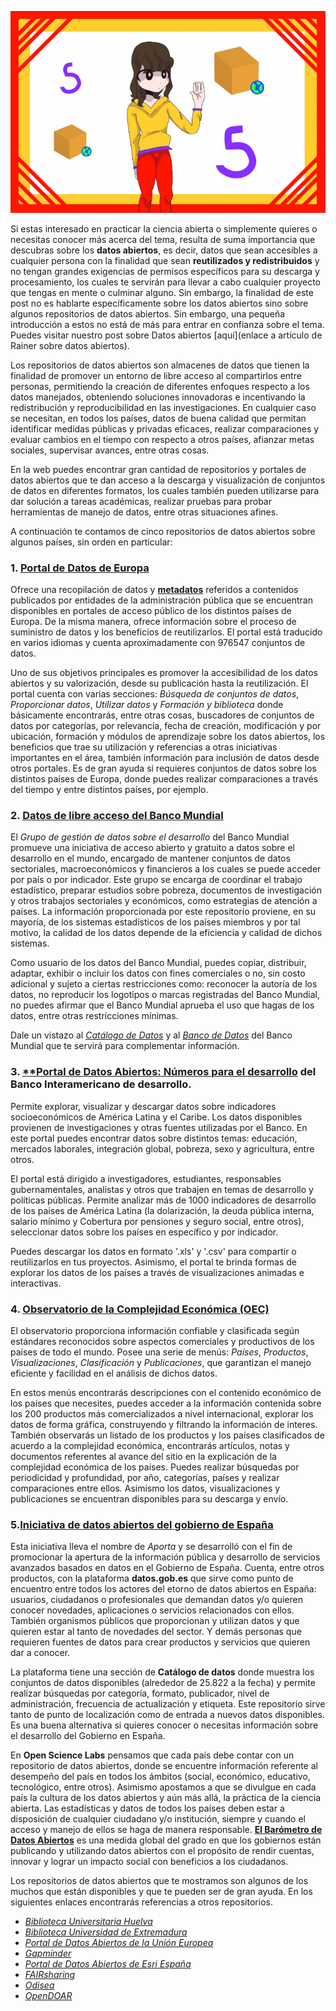 <!--
.. title: Te hablamos de cinco repositorios con datos abiertos sobre países
.. slug: ciencia-abierta
.. date: 2019-04-08
.. author: Yurely Camacho
.. tags: open science
.. category: open data
.. link: 
.. description: 
.. type: text
-->

<!-- # Te hablamos de cinco repositorios con datos abiertos sobre  países -->
<!-- **Por Yurely Camacho** -->

![header](header.png)

Si estas interesado en practicar la ciencia abierta o simplemente
quieres o necesitas conocer más acerca del tema, resulta de suma
importancia que descubras sobre los **datos abiertos**, es decir, datos
que sean accesibles a cualquier persona con la finalidad que sean
**reutilizados y redistribuidos** y no tengan grandes exigencias de
permisos específicos para su descarga y procesamiento, los cuales te
servirán para llevar a cabo cualquier proyecto que tengas en mente o
culminar alguno. Sin embargo, la finalidad de este post no es hablarte
específicamente sobre los datos abiertos sino sobre algunos repositorios
de datos abiertos. Sin embargo, una pequeña introducción a estos no está
de más para entrar en confianza sobre el tema. Puedes visitar nuestro
post sobre Datos abiertos \[aquí\](enlace a artículo de Rainer sobre datos
abiertos).

<!-- TEASER_END -->

Los repositorios de datos abiertos son almacenes de datos que tienen la
finalidad de promover un entorno de libre acceso al compartirlos entre
personas, permitiendo la creación de diferentes enfoques respecto a los
datos manejados, obteniendo soluciones innovadoras e incentivando la
redistribución y reproducibilidad en las investigaciones. En cualquier
caso se necesitan, en todos los países, datos de buena calidad que
permitan identificar medidas públicas y privadas eficaces, realizar
comparaciones y evaluar cambios en el tiempo con respecto a otros
países, afianzar metas sociales, supervisar avances, entre otras cosas.

En la web puedes encontrar gran cantidad de repositorios y portales de
datos abiertos que te dan acceso a la descarga y visualización de
conjuntos de datos en diferentes formatos, los cuales también pueden
utilizarse para dar solución a tareas académicas, realizar pruebas para
probar herramientas de manejo de datos, entre otras situaciones afines.

A continuación te contamos de cinco repositorios de datos abiertos sobre
algunos países, sin orden en particular:

### 1. [**Portal de Datos de Europa**](https://www.europeandataportal.eu/es/homepage)

Ofrece una recopilación de datos y
[**metadatos**](https://es.wikipedia.org/wiki/Metadatos) referidos a
contenidos publicados por entidades de la administración pública que se
encuentran disponibles en portales de acceso público de los distintos
países de Europa. De la misma manera, ofrece información sobre el
proceso de suministro de datos y los beneficios de reutilizarlos. El
portal está traducido en varios idiomas y cuenta aproximadamente con
976547 conjuntos de datos.

Uno de sus objetivos principales es promover la accesibilidad de los
datos abiertos y su valorización, desde su publicación hasta la
reutilización. El portal cuenta con varias secciones: *Búsqueda de
conjuntos de datos*, *Proporcionar datos*, *Utilizar datos* y *Formación
y biblioteca* donde básicamente encontrarás, entre otras cosas,
buscadores de conjuntos de datos por categorías, por relevancia, fecha
de creación, modificación y por ubicación, formación y módulos de
aprendizaje sobre los datos abiertos, los beneficios que trae su
utilización y referencias a otras iniciativas importantes en el área,
también información para inclusión de datos desde otros portales. Es de
gran ayuda si requieres conjuntos de datos sobre los distintos países de
Europa, donde puedes realizar comparaciones a través del tiempo y entre
distintos países, por ejemplo.

### 2. [**Datos de libre acceso del Banco Mundial**](https://datos.bancomundial.org/)

El *Grupo de gestión de datos sobre el desarrollo* del Banco Mundial
promueve una iniciativa de acceso abierto y gratuito a datos sobre el
desarrollo en el mundo, encargado de mantener conjuntos de datos
sectoriales, macroeconómicos y financieros a los cuales se puede acceder
por país o por indicador. Este grupo se encarga de coordinar el trabajo
estadístico, preparar estudios sobre pobreza, documentos de
investigación y otros trabajos sectoriales y económicos, como
estrategias de atención a países. La información proporcionada por este
repositorio proviene, en su mayoría, de los sistemas estadísticos de los
países miembros y por tal motivo, la calidad de los datos depende de la
eficiencia y calidad de dichos sistemas.

Como usuario de los datos del Banco Mundial, puedes copiar, distribuir,
adaptar, exhibir o incluir los datos con fines comerciales o no, sin
costo adicional y sujeto a ciertas restricciones como: reconocer la
autoría de los datos, no reproducir los logotipos o marcas registradas
del Banco Mundial, no puedes afirmar que el Banco Mundial aprueba el uso
que hagas de los datos, entre otras restricciones mínimas.

Dale un vistazo al [*Catálogo de
Datos*](https://datacatalog.worldbank.org/) y al [*Banco de
Datos*](https://databank.bancomundial.org/home.aspx) del Banco Mundial
que te servirá para complementar información.

### 3. [\*\*Portal de Datos Abiertos: Números para el desarrollo](https://code.iadb.org/es) del Banco Interamericano de desarrollo.

Permite explorar, visualizar y descargar datos sobre indicadores
socioeconómicos de América Latina y el Caribe. Los datos disponibles
provienen de investigaciones y otras fuentes utilizadas por el Banco. En
este portal puedes encontrar datos sobre distintos temas: educación,
mercados laborales, integración global, pobreza, sexo y agricultura,
entre otros.

El portal está dirigido a investigadores, estudiantes, responsables
gubernamentales, analistas y otros que trabajen en temas de desarrollo y
políticas públicas. Permite analizar más de 1000 indicadores de
desarrollo de los países de América Latina (la dolarización, la deuda
pública interna, salario mínimo y Cobertura por pensiones y seguro
social, entre otros), seleccionar datos sobre los países en específico y por
indicador.

Puedes descargar los datos en formato '.xls' y '.csv' para compartir o
reutilizarlos en tus proyectos. Asimismo, el portal te brinda formas de
explorar los datos de los países a través de visualizaciones animadas e
interactivas.

### 4. [Observatorio de la Complejidad Económica (OEC)](https://observatoriodenoticias.redue-alcue.org/el-observatorio-de-la-complejidad-economica-oec/)

El observatorio proporciona información confiable y clasificada según
estándares reconocidos sobre aspectos comerciales y productivos de los
países de todo el mundo. Posee una serie de menús: *Países*,
*Productos*, *Visualizaciones*, *Clasificación* y *Publicaciones*, que
garantizan el manejo eficiente y facilidad en el análisis de dichos
datos.

En estos menús encontrarás descripciones con el contenido económico de
los países que necesites, puedes acceder a la información contenida
sobre los 200 productos más comercializados a nivel internacional,
explorar los datos de forma gráfica, construyendo y filtrando la
información de interes. También observarás un listado de los productos y
los países clasificados de acuerdo a la complejidad económica,
encontrarás artículos, notas y documentos referentes al avance del sitio
en la explicación de la complejidad económica de los países. Puedes
realizar búsquedas por periodicidad y profundidad, por año, categorías,
países y realizar comparaciones entre ellos. Asimismo los datos,
visualizaciones y publicaciones se encuentran disponibles para su
descarga y envío.

### 5.[Iniciativa de datos abiertos del gobierno de España](https://datos.gob.es/es/catalogo)

Esta iniciativa lleva el nombre de *Aporta* y se desarrolló con el fin
de promocionar la apertura de la información pública y desarrollo de
servicios avanzados basados en datos en el Gobierno de España. Cuenta,
entre otros productos, con la plataforma **datos.gob.es** que sirve como
punto de encuentro entre todos los actores del etorno de datos abiertos
en España: usuarios, ciudadanos o profesionales que demandan datos y/o
quieren conocer novedades, aplicaciones o servicios relacionados con
ellos. También organismos públicos que proporcionan y utilizan datos y
que quieren estar al tanto de novedades del sector. Y demás personas que
requieren fuentes de datos para crear productos y servicios que quieren
dar a conocer.

La plataforma tiene una sección de **Catálogo de datos** donde muestra
los conjuntos de datos disponibles (alrededor de 25.822 a la fecha) y
permite realizar búsquedas por categoría, formato, publicador, nivel de
administración, frecuencia de actualización y etiqueta. Este repositorio
sirve tanto de punto de localización como de entrada a nuevos datos
disponibles. Es una buena alternativa si quieres conocer o necesitas
información sobre el desarrollo del Gobierno en España.

En **Open Science Labs** pensamos que cada país debe contar con un
repositorio de datos abiertos, donde se encuentre información referente
al desempeño del país en todos los ámbitos (social, económico,
educativo, tecnológico, entre otros). Asimismo apostamos a que se
divulgue en cada país la cultura de los datos abiertos y aún más allá,
la práctica de la ciencia abierta. Las estadísticas y datos de todos los
países deben estar a disposición de cualquier ciudadano y/o institución,
siempre y cuando el acceso y manejo de ellos se haga de manera
responsable. [**El Barómetro de Datos
Abiertos**](https://opendatabarometer.org/?_year=2017&indicator=ODB) es
una medida global del grado en que los gobiernos están publicando y
utilizando datos abiertos con el propósito de rendir cuentas, innovar y
lograr un impacto social con beneficios a los ciudadanos.

Los repositorios de datos abiertos que te mostramos son algunos de los
muchos que están disponibles y que te pueden ser de gran ayuda. En los
siguientes enlaces encontrarás referencias a otros repositorios.

- [*Biblioteca Universitaria Huelva*](https://guiasbuh.uhu.es/c.php?g=498100&p=3907565)
- [*Biblioteca Universidad de Extremadura*](https://biblioguias.unex.es/c.php?g=572093&p=3944864)
- [*Portal de Datos Abiertos de la Unión Europea*](http://data.europa.eu/euodp/es/data/)
- [*Gapminder*](https://www.gapminder.org/data/)
- [*Portal de Datos Abiertos de Esri España*](http://opendata.esri.es/)
- [*FAIRsharing*](https://fairsharing.org/databases/)
- [*Odisea*](http://odisea.ciepi.org/)
- [*OpenDOAR*](https://v2.sherpa.ac.uk/opendoar/)
